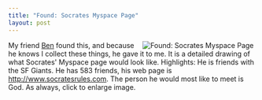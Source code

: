 ```yaml
---
title: "Found: Socrates Myspace Page"
layout: post
---
```


<a href="http://jordaneldredge.com/uploads/2008/02/photo-0009.jpg" title="Found: Socrates Myspace Page"><img src="http://jordaneldredge.com/uploads/2008/02/photo-0009.thumbnail.jpg" alt="Found: Socrates Myspace Page" align="right" hspace="5" /></a>My friend <a href="http://www.thesublimelight.com">Ben</a> found this, and because he knows I collect these things, he gave it to me. It is a detailed drawing of what Socrates' Myspace page would look like. Highlights: He is friends with the SF Giants. He has 583 friends, his web page is <a href="http://www.socratesrules.com">http://www.socratesrules.com</a>. The person he would most like to meet is God. As always, click to enlarge image.
